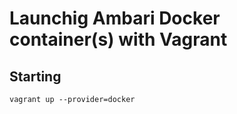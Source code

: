 Launchig Ambari Docker container(s) with Vagrant
==========

## Starting 
```
vagrant up --provider=docker
```
